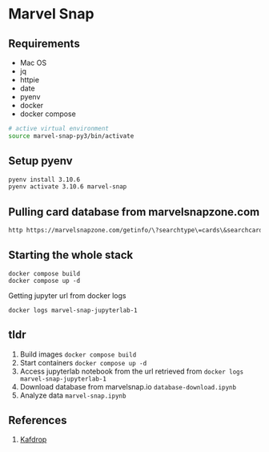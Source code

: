 # Marvel Snap

## Requirements

* Mac OS
* jq
* httpie
* date
* pyenv
* docker
* docker compose

```bash
# active virtual environment
source marvel-snap-py3/bin/activate
```

## Setup pyenv

```bash
pyenv install 3.10.6
pyenv activate 3.10.6 marvel-snap
```

## Pulling card database from marvelsnapzone.com

```bash
http https://marvelsnapzone.com/getinfo/\?searchtype\=cards\&searchcardstype\=true | jq '.success.cards' > marvel_snap.$(date +%Y%m%d_%H%M%S).json
```

## Starting the whole stack

```&bash
docker compose build
docker compose up -d
```

Getting jupyter url from docker logs

```&bash
docker logs marvel-snap-jupyterlab-1
```

## tldr

1. Build images `docker compose build`
2. Start containers `docker compose up -d`
3. Access jupyterlab notebook from the url retrieved from `docker logs marvel-snap-jupyterlab-1`
4. Download database from marvelsnap.io `database-download.ipynb`
5. Analyze data `marvel-snap.ipynb`

## References

1. [Kafdrop](http://localhost:9000/)
